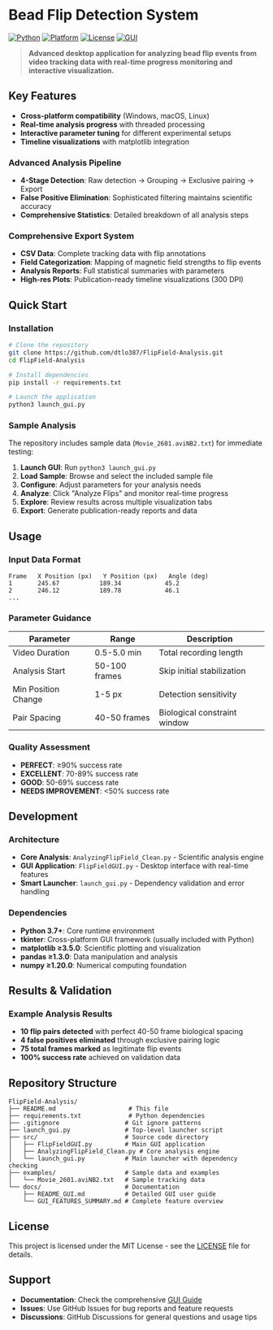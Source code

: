 # **Bead Flip Detection System**

[![Python](https://img.shields.io/badge/Python-3.7+-blue.svg)](https://www.python.org/downloads/)
[![Platform](https://img.shields.io/badge/Platform-Windows%20%7C%20macOS%20%7C%20Linux-lightgrey.svg)](https://github.com/yourusername/FlipField-Analysis)
[![License](https://img.shields.io/badge/License-MIT-green.svg)](LICENSE)
[![GUI](https://img.shields.io/badge/GUI-tkinter%20%7C%20matplotlib-orange.svg)](FlipFieldGUI.py)

> **Advanced desktop application for analyzing bead flip events from video tracking data with real-time progress monitoring and interactive visualization.**

## **Key Features**

- **Cross-platform compatibility** (Windows, macOS, Linux)
- **Real-time analysis progress** with threaded processing
- **Interactive parameter tuning** for different experimental setups
- **Timeline visualizations** with matplotlib integration

### **Advanced Analysis Pipeline**
- **4-Stage Detection**: Raw detection → Grouping → Exclusive pairing → Export
- **False Positive Elimination**: Sophisticated filtering maintains scientific accuracy
- **Comprehensive Statistics**: Detailed breakdown of all analysis steps

### **Comprehensive Export System**
- **CSV Data**: Complete tracking data with flip annotations
- **Field Categorization**: Mapping of magnetic field strengths to flip events
- **Analysis Reports**: Full statistical summaries with parameters
- **High-res Plots**: Publication-ready timeline visualizations (300 DPI)

## **Quick Start**

### **Installation**
```bash
# Clone the repository
git clone https://github.com/dtlo387/FlipField-Analysis.git
cd FlipField-Analysis

# Install dependencies
pip install -r requirements.txt

# Launch the application
python3 launch_gui.py
```

### **Sample Analysis**
The repository includes sample data (`Movie_2601.aviNB2.txt`) for immediate testing:

1. **Launch GUI**: Run `python3 launch_gui.py`
2. **Load Sample**: Browse and select the included sample file
3. **Configure**: Adjust parameters for your analysis needs
4. **Analyze**: Click "Analyze Flips" and monitor real-time progress
5. **Explore**: Review results across multiple visualization tabs
6. **Export**: Generate publication-ready reports and data

## **Usage**

### **Input Data Format**
```
Frame   X Position (px)   Y Position (px)   Angle (deg)
1       245.67           189.34            45.2
2       246.12           189.78            46.1
...
```

### **Parameter Guidance**
| Parameter | Range | Description |
|-----------|-------|-------------|
| Video Duration | 0.5-5.0 min | Total recording length |
| Analysis Start | 50-100 frames | Skip initial stabilization |
| Min Position Change | 1-5 px | Detection sensitivity |
| Pair Spacing | 40-50 frames | Biological constraint window |

### **Quality Assessment**
- **PERFECT**: ≥90% success rate
- **EXCELLENT**: 70-89% success rate  
- **GOOD**: 50-69% success rate
- **NEEDS IMPROVEMENT**: <50% success rate

## **Development**

### **Architecture**
- **Core Analysis**: `AnalyzingFlipField_Clean.py` - Scientific analysis engine
- **GUI Application**: `FlipFieldGUI.py` - Desktop interface with real-time features
- **Smart Launcher**: `launch_gui.py` - Dependency validation and error handling

### **Dependencies**
- **Python 3.7+**: Core runtime environment
- **tkinter**: Cross-platform GUI framework (usually included with Python)
- **matplotlib ≥3.5.0**: Scientific plotting and visualization
- **pandas ≥1.3.0**: Data manipulation and analysis
- **numpy ≥1.20.0**: Numerical computing foundation

## **Results & Validation**

### **Example Analysis Results**
- **10 flip pairs detected** with perfect 40-50 frame biological spacing
- **4 false positives eliminated** through exclusive pairing logic
- **75 total frames marked** as legitimate flip events
- **100% success rate** achieved on validation data

## **Repository Structure**

```
FlipField-Analysis/
├── README.md                    # This file
├── requirements.txt             # Python dependencies
├── .gitignore                  # Git ignore patterns
├── launch_gui.py               # Top-level launcher script
├── src/                        # Source code directory
│   ├── FlipFieldGUI.py         # Main GUI application
│   ├── AnalyzingFlipField_Clean.py # Core analysis engine
│   └── launch_gui.py           # Main launcher with dependency checking
├── examples/                   # Sample data and examples
│   └── Movie_2601.aviNB2.txt   # Sample tracking data
└── docs/                       # Documentation
    ├── README_GUI.md           # Detailed GUI user guide
    └── GUI_FEATURES_SUMMARY.md # Complete feature overview
```

## **License**

This project is licensed under the MIT License - see the [LICENSE](LICENSE) file for details.

## **Support**

- **Documentation**: Check the comprehensive [GUI Guide](docs/README_GUI.md)
- **Issues**: Use GitHub Issues for bug reports and feature requests
- **Discussions**: GitHub Discussions for general questions and usage tips
